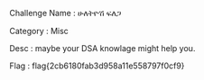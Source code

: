 Challenge Name   : ሁለትዮሽ ፍለጋ

Category         : Misc

Desc   : maybe your DSA knowlage might help you.


Flag   : flag{2cb6180fab3d958a11e558797f0cf9}

